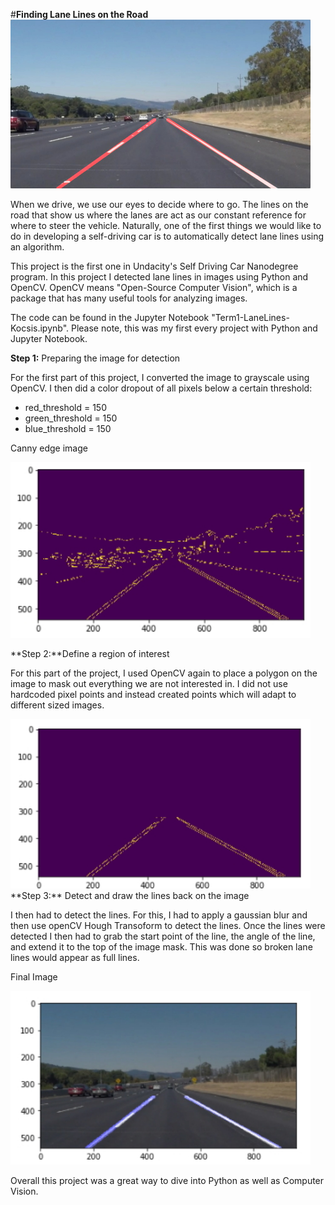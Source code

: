 #**Finding Lane Lines on the Road** 
<img src="laneLines_thirdPass.jpg" width="480" alt="Combined Image" />

When we drive, we use our eyes to decide where to go.  The lines on the road that show us where the lanes are act as our constant reference for where to steer the vehicle.  Naturally, one of the first things we would like to do in developing a self-driving car is to automatically detect lane lines using an algorithm.

This project is the first one in Undacity's Self Driving Car Nanodegree program.  In this project I detected lane lines in images using Python and OpenCV.  OpenCV means "Open-Source Computer Vision", which is a package that has many useful tools for analyzing images. 

The code can be found in the Jupyter Notebook "Term1-LaneLines-Kocsis.ipynb".  Please note, this was my first every project with Python and Jupyter Notebook.

**Step 1:** Preparing the image for detection

For the first part of this project, I converted the image to grayscale using OpenCV.  I then did a color dropout of all pixels below a certain threshold:
*    red_threshold = 150
*    green_threshold = 150
*    blue_threshold = 150

Canny edge image

<img src="readmeImages/canny.jpg" width="480" alt="Combined Image" />

**Step 2:**Define a region of interest

For this part of the project, I used OpenCV again to place a polygon on the image to mask out everything we are not interested in.  I did not use hardcoded pixel points and instead created points which will adapt to different sized images.

<img src="readmeImages/masked.jpg" width="480" alt="Combined Image" />
**Step 3:** Detect and draw the lines back on the image 

I then had to detect the lines.  For this, I had to apply a gaussian blur and then use openCV Hough Transoform to detect the lines.  Once the lines were detected I then had to grab the start point of the line, the angle of the line, and extend it to the top of the image mask.  This was done so broken lane lines would appear as full lines.

Final Image

<img src="readmeImages/final.jpg" width="480" alt="Combined Image" />

Overall this project was a great way to dive into Python as well as Computer Vision. 
